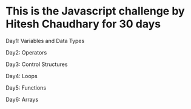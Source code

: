 <h1>This is the Javascript challenge by Hitesh Chaudhary for 30 days </h1>

Day1: Variables and Data Types  

Day2: Operators 

Day3: Control Structures

Day4: Loops

Day5: Functions

Day6: Arrays


